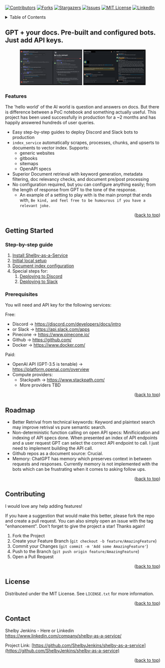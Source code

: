 <!-- Improved compatibility of back to top link: See: https://github.com/othneildrew/Best-README-Template/pull/73 -->
<a name="readme-top"></a>
<!--
*** Thanks for checking out the Best-README-Template. If you have a suggestion
*** that would make this better, please fork the repo and create a pull request
*** or simply open an issue with the tag "enhancement".
*** Don't forget to give the project a star!
*** Thanks again! Now go create something AMAZING! :D
-->



<!-- PROJECT SHIELDS -->
<!--
*** I'm using markdown "reference style" links for readability.
*** Reference links are enclosed in brackets [ ] instead of parentheses ( ).
*** See the bottom of this document for the declaration of the reference variables
*** for contributors-url, forks-url, etc. This is an optional, concise syntax you may use.
*** https://www.markdownguide.org/basic-syntax/#reference-style-links
-->
[![Contributors][contributors-shield]][contributors-url]
[![Forks][forks-shield]][forks-url]
[![Stargazers][stars-shield]][stars-url]
[![Issues][issues-shield]][issues-url]
[![MIT License][license-shield]][license-url]
[![LinkedIn][linkedin-shield]][linkedin-url]



<!-- PROJECT LOGO
<br />
<div align="center">
  <a href="https://github.com/ShelbyJenkins/shelby-as-a-service">
    <img src="images/logo.png" alt="Logo" width="80" height="80">
  </a>

<h3 align="center">project_title</h3>

  <p align="center">
    project_description
    <br />
    <a href="https://github.com/ShelbyJenkins/shelby-as-a-service"><strong>Explore the docs »</strong></a>
    <br />
    <br />
    <a href="https://github.com/ShelbyJenkins/shelby-as-a-service">View Demo</a>
    ·
    <a href="https://github.com/ShelbyJenkins/shelby-as-a-service/issues">Report Bug</a>
    ·
    <a href="https://github.com/ShelbyJenkins/shelby-as-a-service/issues">Request Feature</a>
  </p>
</div> -->



<!-- TABLE OF CONTENTS -->
<details>
  <summary>Table of Contents</summary>
  <ol>
    <li>
      <a href="#about-the-project">About The Project</a>
      <ul>
        <li><a href="#built-with">Built With</a></li>
      </ul>
    </li>
    <li>
      <a href="#getting-started">Getting Started</a>
      <ul>
        <li><a href="#prerequisites">Prerequisites</a></li>
        <li><a href="#installation">Installation</a></li>
      </ul>
    </li>
    <li><a href="#usage">Usage</a></li>
    <li><a href="#roadmap">Roadmap</a></li>
    <li><a href="#contributing">Contributing</a></li>
    <li><a href="#license">License</a></li>
    <li><a href="#contact">Contact</a></li>
    <li><a href="#acknowledgments">Acknowledgments</a></li>
  </ol>
</details>



<!-- ABOUT THE PROJECT -->

## GPT + your docs. Pre-built and configured bots. Just add API keys.

<div style="text-align: center;">
    <img src="documentation/discord-example.png" alt="Discord Screen Shot" style="width: 40%; display: inline-block;">
    <img src="documentation/slack-example.png" alt="Slack Screen Shot" style="width: 40%; display: inline-block;">
</div>



### Features

The 'hello world' of the AI world is question and answers on docs. But there is difference between a PoC notebook and something actually useful. This project has been used successfully in production for a ~2 months and has happily answered hundreds of user queries.
* Easy step-by-step guides to deploy Discord and Slack bots to production
* `index_service` automatically scrapes, processes, chunks, and upserts to documents to vector index. Supports:
  * generic websites
  * gitbooks
  * sitemaps
  * OpenAPI specs
* Superior Document retrieval with keyword generation, metadata filtering, doc relevancy checks, and document pre/post processing
* No configuration required, but you can configure anything easily; from the length of response from GPT to the tone of the response. 
  * An example of a setting to play with is the main prompt that ends with, `Be kind, and feel free to be humourous if you have a relevant joke.`

<p align="right">(<a href="#readme-top">back to top</a>)</p>

<!-- GETTING STARTED -->
## Getting Started

### Step-by-step guide
1. [Install Shelby-as-a-Service](https://github.com/ShelbyJenkins/shelby-as-a-service/blob/main/documentation/1_installation.md)
2. [Initial local setup](https://github.com/ShelbyJenkins/shelby-as-a-service/blob/main/documentation/2_local_setup.md)
3. [Document index configuration](https://github.com/ShelbyJenkins/shelby-as-a-service/blob/main/documentation/3_document_index_configuration.md)
4. Special steps for:
   1. [Deploying to Discord](https://github.com/ShelbyJenkins/shelby-as-a-service/blob/main/documentation/4a_deploying_to_discord.md)
   2. [Deploying to Slack](https://github.com/ShelbyJenkins/shelby-as-a-service/blob/main/documentation/4b_deploying_to_slack.md)


### Prerequisites

You will need and API key for the following services:

Free:
* Discord -> https://discord.com/developers/docs/intro
* or Slack -> https://api.slack.com/apps
* Pinecone -> https://www.pinecone.io/
* Github -> https://github.com/
* Docker -> https://www.docker.com/

Paid:
* OpenAI API (GPT-3.5 is tenable) -> https://platform.openai.com/overview
* Compute providers:
  * Stackpath -> https://www.stackpath.com/
  * More providers TBD


<p align="right">(<a href="#readme-top">back to top</a>)</p>

<!-- ROADMAP -->
## Roadmap

* Better Retrival from technical keywords: Keyword and plaintext search may improve retrival vs pure semantic search.
* Non-deterministic function calling on open API specs: Minificication and indexing of API specs done. When presented an index of API endpoints and a user request GPT can select the correct API endpoint to call. I just need to implement building the API call.
* Github repos as a document source: Crucial.
* Memory: ChatGPT has memory which preserves context in between requests and responses. Currently memory is not implemented with the bots which can be frustrating when it comes to asking follow ups. 
  
<p align="right">(<a href="#readme-top">back to top</a>)</p>

<!-- CONTRIBUTING -->
## Contributing

I would love any help adding features!

If you have a suggestion that would make this better, please fork the repo and create a pull request. You can also simply open an issue with the tag "enhancement".
Don't forget to give the project a star! Thanks again!

1. Fork the Project
2. Create your Feature Branch (`git checkout -b feature/AmazingFeature`)
3. Commit your Changes (`git commit -m 'Add some AmazingFeature'`)
4. Push to the Branch (`git push origin feature/AmazingFeature`)
5. Open a Pull Request

<p align="right">(<a href="#readme-top">back to top</a>)</p>



<!-- LICENSE -->
## License

Distributed under the MIT License. See `LICENSE.txt` for more information.

<p align="right">(<a href="#readme-top">back to top</a>)</p>



<!-- CONTACT -->
## Contact

Shelby Jenkins - Here or Linkedin https://www.linkedin.com/company/shelby-as-a-service/

Project Link: [https://github.com/ShelbyJenkins/shelby-as-a-service](https://github.com/ShelbyJenkins/shelby-as-a-service)

<p align="right">(<a href="#readme-top">back to top</a>)</p>


<!-- MARKDOWN LINKS & IMAGES -->
<!-- https://www.markdownguide.org/basic-syntax/#reference-style-links -->
[contributors-shield]: https://img.shields.io/github/contributors/shelby-as-a/shelby-as-a-service.svg?style=for-the-badge
[contributors-url]: https://github.com/shelby-as-a/shelby-as-a-service/graphs/contributors
[forks-shield]: https://img.shields.io/github/forks/shelby-as-a/shelby-as-a-service.svg?style=for-the-badge
[forks-url]: https://github.com/shelby-as-a/shelby-as-a-service/network/members
[stars-shield]: https://img.shields.io/github/stars/shelby-as-a/shelby-as-a-service.svg?style=for-the-badge
[stars-url]: https://github.com/shelby-as-a/shelby-as-a-service/stargazers
[issues-shield]: https://img.shields.io/github/issues/shelby-as-a/shelby-as-a-service.svg?style=for-the-badge
[issues-url]: https://github.com/shelby-as-a/shelby-as-a-service/issues
[license-shield]: https://img.shields.io/github/license/shelby-as-a/shelby-as-a-service.svg?style=for-the-badge
[license-url]: https://github.com/shelby-as-a/shelby-as-a-service/blob/master/LICENSE.txt
[linkedin-shield]: https://img.shields.io/badge/-LinkedIn-black.svg?style=for-the-badge&logo=linkedin&colorB=555
[linkedin-url]: https://www.linkedin.com/company/shelby-as-a-service/

[discord-screenshot]: documentation/discord-example.png
[slack-screenshot]: documentation/slack-example.png
